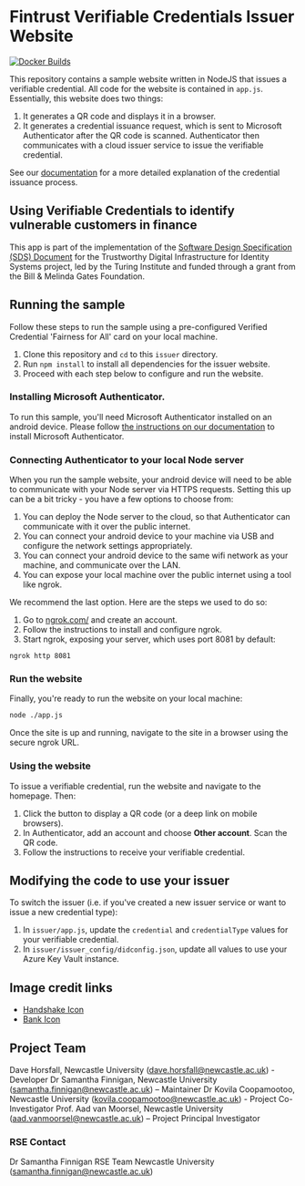 # Fintrust Verifiable Credentials Issuer Website

[![Docker Builds](https://github.com/NewcastleRSE/fintrust-vc-issuer/actions/workflows/docker.yml/badge.svg)](https://github.com/NewcastleRSE/fintrust-vc-issuer/actions/workflows/docker.yml)

This repository contains a sample website written in NodeJS that issues a verifiable credential. All code for the website is contained in `app.js`. Essentially, this website does two things:

1. It generates a QR code and displays it in a browser.
2. It generates a credential issuance request, which is sent to Microsoft Authenticator after the QR code is scanned. Authenticator then communicates with a cloud issuer service to issue the verifiable credential.

See our [documentation](https://aka.ms/didfordevs) for a more detailed explanation of the credential issuance process.


## Using Verifiable Credentials to identify vulnerable customers in finance

This app is part of the implementation of the [Software Design Specification (SDS) Document](https://docs.google.com/document/d/1j2QFLKuDnUsdsmZphjdF2znI3LH5KEEPMwucwEcefUw/edit?usp=sharing) for the Trustworthy Digital Infrastructure for Identity Systems project, led by the Turing Institute and funded through a grant from the Bill & Melinda Gates Foundation. 

## Running the sample 

Follow these steps to run the sample using a pre-configured Verified Credential 'Fairness for All' card on your local machine.

1. Clone this repository and `cd` to this `issuer` directory.
2. Run `npm install` to install all dependencies for the issuer website.
3. Proceed with each step below to configure and run the website.

### Installing Microsoft Authenticator.

To run this sample, you'll need Microsoft Authenticator installed on an android device. Please follow [the instructions on our documentation](https://didproject.azurewebsites.net/docs/authenticator.html) to install Microsoft Authenticator.

### Connecting Authenticator to your local Node server

When you run the sample website, your android device will need to be able to communicate with your Node server via HTTPS requests. Setting this up can be a bit tricky - you have a few options to choose from:

1. You can deploy the Node server to the cloud, so that Authenticator can communicate with it over the public internet.
2. You can connect your android device to your machine via USB and configure the network settings appropriately.
3. You can connect your android device to the same wifi network as your machine, and communicate over the LAN.
4. You can expose your local machine over the public internet using a tool like ngrok.

We recommend the last option. Here are the steps we used to do so:

1. Go to [ngrok.com/](https://ngrok.com/) and create an account.
2. Follow the instructions to install and configure ngrok.
3. Start ngrok, exposing your server, which uses port 8081 by default:

```
ngrok http 8081
```

### Run the website

Finally, you're ready to run the website on your local machine:

```bash
node ./app.js
```

Once the site is up and running, navigate to the site in a browser using the secure ngrok URL.

### Using the website

To issue a verifiable credential, run the website and navigate to the homepage. Then:

1. Click the button to display a QR code (or a deep link on mobile browsers).
2. In Authenticator, add an account and choose **Other account**. Scan the QR code.
3. Follow the instructions to receive your verifiable credential.

## Modifying the code to use your issuer

To switch the issuer (i.e. if you've created a new issuer service or want to issue a new credential type):

1. In `issuer/app.js`, update the `credential` and `credentialType` values for your verifiable credential.
2. In `issuer/issuer_config/didconfig.json`, update all values to use your Azure Key Vault instance.

## Image credit links

* [Handshake Icon](https://icon-icons.com/icon/handshake/78379)
* [Bank Icon](https://icon-icons.com/icon/bank/78392)


## Project Team
Dave Horsfall, Newcastle University ([dave.horsfall@newcastle.ac.uk](mailto:dave.horsfall@newcastle.ac.uk)) - Developer
Dr Samantha Finnigan, Newcastle University ([samantha.finnigan@newcastle.ac.uk](samantha.finnigan@newcastle.ac.uk)) – Maintainer
Dr Kovila Coopamootoo, Newcastle University ([kovila.coopamootoo@newcastle.ac.uk](kovila.coopamootoo@newcastle.ac.uk)) - Project Co-Investigator
Prof. Aad van Moorsel, Newcastle University ([aad.vanmoorsel@newcastle.ac.uk](aad.vanmoorsel@newcastle.ac.uk)) – Project Principal Investigator

### RSE Contact
Dr Samantha Finnigan
RSE Team
Newcastle University
([samantha.finnigan@newcastle.ac.uk](samantha.finnigan@newcastle.ac.uk))
